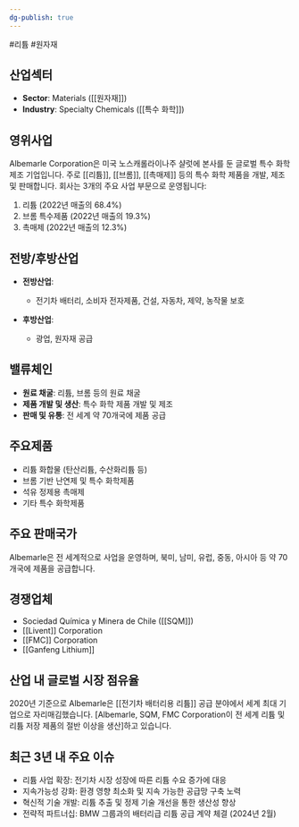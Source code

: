 ```yaml
---
dg-publish: true
---
```

#리튬 #원자재 

## 산업섹터

- **Sector**: Materials ([[원자재]])
- **Industry**: Specialty Chemicals ([[특수 화학]])

## 영위사업

Albemarle Corporation은 미국 노스캐롤라이나주 샬럿에 본사를 둔 글로벌 특수 화학 제조 기업입니다. 주로 [[리튬]], [[브롬]], [[촉매제]] 등의 특수 화학 제품을 개발, 제조 및 판매합니다. 회사는 3개의 주요 사업 부문으로 운영됩니다:

1. 리튬 (2022년 매출의 68.4%)
2. 브롬 특수제품 (2022년 매출의 19.3%)
3. 촉매제 (2022년 매출의 12.3%)

## 전방/후방산업

- **전방산업**:
    - 전기차 배터리, 소비자 전자제품, 건설, 자동차, 제약, 농작물 보호

- **후방산업**:
    - 광업, 원자재 공급

## 밸류체인

- **원료 채굴**: 리튬, 브롬 등의 원료 채굴
- **제품 개발 및 생산**: 특수 화학 제품 개발 및 제조
- **판매 및 유통**: 전 세계 약 70개국에 제품 공급

## 주요제품

- 리튬 화합물 (탄산리튬, 수산화리튬 등)
- 브롬 기반 난연제 및 특수 화학제품
- 석유 정제용 촉매제
- 기타 특수 화학제품

## 주요 판매국가

Albemarle은 전 세계적으로 사업을 운영하며, 북미, 남미, 유럽, 중동, 아시아 등 약 70개국에 제품을 공급합니다.

## 경쟁업체

- Sociedad Química y Minera de Chile ([[SQM]])
- [[Livent]] Corporation
- [[FMC]] Corporation
- [[Ganfeng Lithium]]

## 산업 내 글로벌 시장 점유율

2020년 기준으로 Albemarle은 [[전기차 배터리용 리튬]] 공급 분야에서 세계 최대 기업으로 자리매김했습니다. [Albemarle, SQM, FMC Corporation이 전 세계 리튬 및 리튬 저장 제품의 절반 이상을 생산]하고 있습니다.

## 최근 3년 내 주요 이슈

- 리튬 사업 확장: 전기차 시장 성장에 따른 리튬 수요 증가에 대응
- 지속가능성 강화: 환경 영향 최소화 및 지속 가능한 공급망 구축 노력
- 혁신적 기술 개발: 리튬 추출 및 정제 기술 개선을 통한 생산성 향상
- 전략적 파트너십: BMW 그룹과의 배터리급 리튬 공급 계약 체결 (2024년 2월)